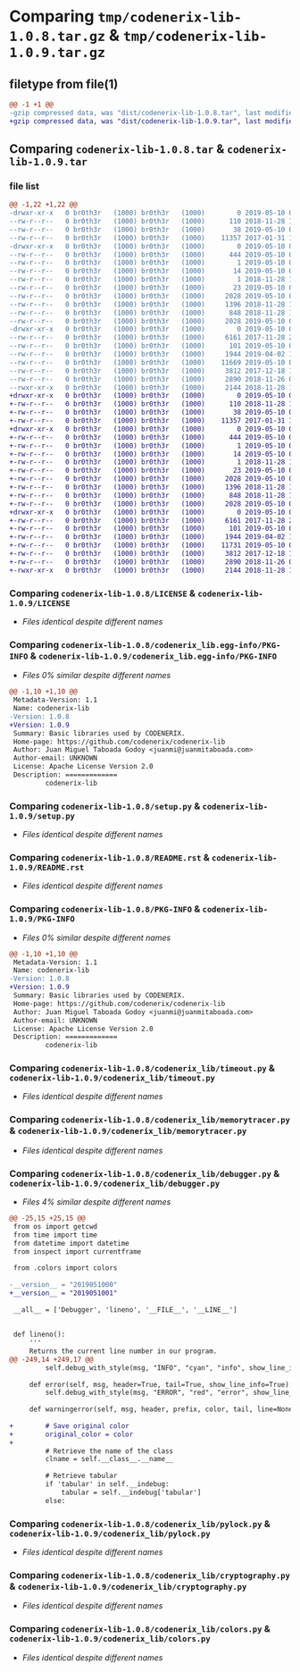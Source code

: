 # Comparing `tmp/codenerix-lib-1.0.8.tar.gz` & `tmp/codenerix-lib-1.0.9.tar.gz`

## filetype from file(1)

```diff
@@ -1 +1 @@
-gzip compressed data, was "dist/codenerix-lib-1.0.8.tar", last modified: Fri May 10 06:56:54 2019, max compression
+gzip compressed data, was "dist/codenerix-lib-1.0.9.tar", last modified: Fri May 10 07:14:03 2019, max compression
```

## Comparing `codenerix-lib-1.0.8.tar` & `codenerix-lib-1.0.9.tar`

### file list

```diff
@@ -1,22 +1,22 @@
-drwxr-xr-x   0 br0th3r   (1000) br0th3r   (1000)        0 2019-05-10 06:56:54.000000 codenerix-lib-1.0.8/
--rw-r--r--   0 br0th3r   (1000) br0th3r   (1000)      110 2018-11-28 18:18:47.000000 codenerix-lib-1.0.8/MANIFEST.in
--rw-r--r--   0 br0th3r   (1000) br0th3r   (1000)       38 2019-05-10 06:56:54.000000 codenerix-lib-1.0.8/setup.cfg
--rw-r--r--   0 br0th3r   (1000) br0th3r   (1000)    11357 2017-01-31 16:52:43.000000 codenerix-lib-1.0.8/LICENSE
-drwxr-xr-x   0 br0th3r   (1000) br0th3r   (1000)        0 2019-05-10 06:56:54.000000 codenerix-lib-1.0.8/codenerix_lib.egg-info/
--rw-r--r--   0 br0th3r   (1000) br0th3r   (1000)      444 2019-05-10 06:56:54.000000 codenerix-lib-1.0.8/codenerix_lib.egg-info/SOURCES.txt
--rw-r--r--   0 br0th3r   (1000) br0th3r   (1000)        1 2019-05-10 06:56:54.000000 codenerix-lib-1.0.8/codenerix_lib.egg-info/dependency_links.txt
--rw-r--r--   0 br0th3r   (1000) br0th3r   (1000)       14 2019-05-10 06:56:54.000000 codenerix-lib-1.0.8/codenerix_lib.egg-info/top_level.txt
--rw-r--r--   0 br0th3r   (1000) br0th3r   (1000)        1 2018-11-28 18:29:28.000000 codenerix-lib-1.0.8/codenerix_lib.egg-info/not-zip-safe
--rw-r--r--   0 br0th3r   (1000) br0th3r   (1000)       23 2019-05-10 06:56:54.000000 codenerix-lib-1.0.8/codenerix_lib.egg-info/requires.txt
--rw-r--r--   0 br0th3r   (1000) br0th3r   (1000)     2028 2019-05-10 06:56:54.000000 codenerix-lib-1.0.8/codenerix_lib.egg-info/PKG-INFO
--rw-r--r--   0 br0th3r   (1000) br0th3r   (1000)     1396 2018-11-28 18:29:09.000000 codenerix-lib-1.0.8/setup.py
--rw-r--r--   0 br0th3r   (1000) br0th3r   (1000)      848 2018-11-28 18:24:50.000000 codenerix-lib-1.0.8/README.rst
--rw-r--r--   0 br0th3r   (1000) br0th3r   (1000)     2028 2019-05-10 06:56:54.000000 codenerix-lib-1.0.8/PKG-INFO
-drwxr-xr-x   0 br0th3r   (1000) br0th3r   (1000)        0 2019-05-10 06:56:54.000000 codenerix-lib-1.0.8/codenerix_lib/
--rw-r--r--   0 br0th3r   (1000) br0th3r   (1000)     6161 2017-11-28 23:22:48.000000 codenerix-lib-1.0.8/codenerix_lib/timeout.py
--rw-r--r--   0 br0th3r   (1000) br0th3r   (1000)      101 2019-05-10 06:56:53.000000 codenerix-lib-1.0.8/codenerix_lib/__init__.py
--rw-r--r--   0 br0th3r   (1000) br0th3r   (1000)     1944 2019-04-02 13:13:06.000000 codenerix-lib-1.0.8/codenerix_lib/memorytracer.py
--rw-r--r--   0 br0th3r   (1000) br0th3r   (1000)    11669 2019-05-10 06:56:43.000000 codenerix-lib-1.0.8/codenerix_lib/debugger.py
--rw-r--r--   0 br0th3r   (1000) br0th3r   (1000)     3812 2017-12-18 12:03:26.000000 codenerix-lib-1.0.8/codenerix_lib/pylock.py
--rw-r--r--   0 br0th3r   (1000) br0th3r   (1000)     2890 2018-11-26 06:24:20.000000 codenerix-lib-1.0.8/codenerix_lib/cryptography.py
--rwxr-xr-x   0 br0th3r   (1000) br0th3r   (1000)     2144 2018-11-28 18:26:26.000000 codenerix-lib-1.0.8/codenerix_lib/colors.py
+drwxr-xr-x   0 br0th3r   (1000) br0th3r   (1000)        0 2019-05-10 07:14:03.000000 codenerix-lib-1.0.9/
+-rw-r--r--   0 br0th3r   (1000) br0th3r   (1000)      110 2018-11-28 18:18:47.000000 codenerix-lib-1.0.9/MANIFEST.in
+-rw-r--r--   0 br0th3r   (1000) br0th3r   (1000)       38 2019-05-10 07:14:03.000000 codenerix-lib-1.0.9/setup.cfg
+-rw-r--r--   0 br0th3r   (1000) br0th3r   (1000)    11357 2017-01-31 16:52:43.000000 codenerix-lib-1.0.9/LICENSE
+drwxr-xr-x   0 br0th3r   (1000) br0th3r   (1000)        0 2019-05-10 07:14:03.000000 codenerix-lib-1.0.9/codenerix_lib.egg-info/
+-rw-r--r--   0 br0th3r   (1000) br0th3r   (1000)      444 2019-05-10 07:14:03.000000 codenerix-lib-1.0.9/codenerix_lib.egg-info/SOURCES.txt
+-rw-r--r--   0 br0th3r   (1000) br0th3r   (1000)        1 2019-05-10 07:14:03.000000 codenerix-lib-1.0.9/codenerix_lib.egg-info/dependency_links.txt
+-rw-r--r--   0 br0th3r   (1000) br0th3r   (1000)       14 2019-05-10 07:14:03.000000 codenerix-lib-1.0.9/codenerix_lib.egg-info/top_level.txt
+-rw-r--r--   0 br0th3r   (1000) br0th3r   (1000)        1 2018-11-28 18:29:28.000000 codenerix-lib-1.0.9/codenerix_lib.egg-info/not-zip-safe
+-rw-r--r--   0 br0th3r   (1000) br0th3r   (1000)       23 2019-05-10 07:14:03.000000 codenerix-lib-1.0.9/codenerix_lib.egg-info/requires.txt
+-rw-r--r--   0 br0th3r   (1000) br0th3r   (1000)     2028 2019-05-10 07:14:03.000000 codenerix-lib-1.0.9/codenerix_lib.egg-info/PKG-INFO
+-rw-r--r--   0 br0th3r   (1000) br0th3r   (1000)     1396 2018-11-28 18:29:09.000000 codenerix-lib-1.0.9/setup.py
+-rw-r--r--   0 br0th3r   (1000) br0th3r   (1000)      848 2018-11-28 18:24:50.000000 codenerix-lib-1.0.9/README.rst
+-rw-r--r--   0 br0th3r   (1000) br0th3r   (1000)     2028 2019-05-10 07:14:03.000000 codenerix-lib-1.0.9/PKG-INFO
+drwxr-xr-x   0 br0th3r   (1000) br0th3r   (1000)        0 2019-05-10 07:14:03.000000 codenerix-lib-1.0.9/codenerix_lib/
+-rw-r--r--   0 br0th3r   (1000) br0th3r   (1000)     6161 2017-11-28 23:22:48.000000 codenerix-lib-1.0.9/codenerix_lib/timeout.py
+-rw-r--r--   0 br0th3r   (1000) br0th3r   (1000)      101 2019-05-10 07:14:02.000000 codenerix-lib-1.0.9/codenerix_lib/__init__.py
+-rw-r--r--   0 br0th3r   (1000) br0th3r   (1000)     1944 2019-04-02 13:13:06.000000 codenerix-lib-1.0.9/codenerix_lib/memorytracer.py
+-rw-r--r--   0 br0th3r   (1000) br0th3r   (1000)    11731 2019-05-10 07:13:54.000000 codenerix-lib-1.0.9/codenerix_lib/debugger.py
+-rw-r--r--   0 br0th3r   (1000) br0th3r   (1000)     3812 2017-12-18 12:03:26.000000 codenerix-lib-1.0.9/codenerix_lib/pylock.py
+-rw-r--r--   0 br0th3r   (1000) br0th3r   (1000)     2890 2018-11-26 06:24:20.000000 codenerix-lib-1.0.9/codenerix_lib/cryptography.py
+-rwxr-xr-x   0 br0th3r   (1000) br0th3r   (1000)     2144 2018-11-28 18:26:26.000000 codenerix-lib-1.0.9/codenerix_lib/colors.py
```

### Comparing `codenerix-lib-1.0.8/LICENSE` & `codenerix-lib-1.0.9/LICENSE`

 * *Files identical despite different names*

### Comparing `codenerix-lib-1.0.8/codenerix_lib.egg-info/PKG-INFO` & `codenerix-lib-1.0.9/codenerix_lib.egg-info/PKG-INFO`

 * *Files 0% similar despite different names*

```diff
@@ -1,10 +1,10 @@
 Metadata-Version: 1.1
 Name: codenerix-lib
-Version: 1.0.8
+Version: 1.0.9
 Summary: Basic libraries used by CODENERIX.
 Home-page: https://github.com/codenerix/codenerix-lib
 Author: Juan Miguel Taboada Godoy <juanmi@juanmitaboada.com>
 Author-email: UNKNOWN
 License: Apache License Version 2.0
 Description: =============
         codenerix-lib
```

### Comparing `codenerix-lib-1.0.8/setup.py` & `codenerix-lib-1.0.9/setup.py`

 * *Files identical despite different names*

### Comparing `codenerix-lib-1.0.8/README.rst` & `codenerix-lib-1.0.9/README.rst`

 * *Files identical despite different names*

### Comparing `codenerix-lib-1.0.8/PKG-INFO` & `codenerix-lib-1.0.9/PKG-INFO`

 * *Files 0% similar despite different names*

```diff
@@ -1,10 +1,10 @@
 Metadata-Version: 1.1
 Name: codenerix-lib
-Version: 1.0.8
+Version: 1.0.9
 Summary: Basic libraries used by CODENERIX.
 Home-page: https://github.com/codenerix/codenerix-lib
 Author: Juan Miguel Taboada Godoy <juanmi@juanmitaboada.com>
 Author-email: UNKNOWN
 License: Apache License Version 2.0
 Description: =============
         codenerix-lib
```

### Comparing `codenerix-lib-1.0.8/codenerix_lib/timeout.py` & `codenerix-lib-1.0.9/codenerix_lib/timeout.py`

 * *Files identical despite different names*

### Comparing `codenerix-lib-1.0.8/codenerix_lib/memorytracer.py` & `codenerix-lib-1.0.9/codenerix_lib/memorytracer.py`

 * *Files identical despite different names*

### Comparing `codenerix-lib-1.0.8/codenerix_lib/debugger.py` & `codenerix-lib-1.0.9/codenerix_lib/debugger.py`

 * *Files 4% similar despite different names*

```diff
@@ -25,15 +25,15 @@
 from os import getcwd
 from time import time
 from datetime import datetime
 from inspect import currentframe
 
 from .colors import colors
 
-__version__ = "2019051000"
+__version__ = "2019051001"
 
 __all__ = ['Debugger', 'lineno', '__FILE__', '__LINE__']
 
 
 def lineno():
     '''
     Returns the current line number in our program.
@@ -249,14 +249,17 @@
         self.debug_with_style(msg, "INFO", "cyan", "info", show_line_info, header=header, tail=tail)
 
     def error(self, msg, header=True, tail=True, show_line_info=True):
         self.debug_with_style(msg, "ERROR", "red", "error", show_line_info, header=header, tail=tail)
 
     def warningerror(self, msg, header, prefix, color, tail, line=None, filename=None, kind=None):
 
+        # Save original color
+        original_color = color
+
         # Retrieve the name of the class
         clname = self.__class__.__name__
 
         # Retrieve tabular
         if 'tabular' in self.__indebug:
             tabular = self.__indebug['tabular']
         else:
```

### Comparing `codenerix-lib-1.0.8/codenerix_lib/pylock.py` & `codenerix-lib-1.0.9/codenerix_lib/pylock.py`

 * *Files identical despite different names*

### Comparing `codenerix-lib-1.0.8/codenerix_lib/cryptography.py` & `codenerix-lib-1.0.9/codenerix_lib/cryptography.py`

 * *Files identical despite different names*

### Comparing `codenerix-lib-1.0.8/codenerix_lib/colors.py` & `codenerix-lib-1.0.9/codenerix_lib/colors.py`

 * *Files identical despite different names*

